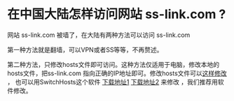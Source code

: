 # 在中国大陆怎样访问网站 ss-link.com ? 
网站 ss-link.com 被墙了，在大陆有两种方法可以访问 ss-link.com

第一种方法就是翻墙，可以VPN或者SS等等，不再赘述。

第二种方法，只修改hosts文件即可访问。这种方法仅适用于电脑，修改本地的hosts文件，把ss-link.com 指向正确的IP地址即可。修改hosts文件可以[这样修改](http://jingyan.baidu.com/article/5bbb5a1b15c97c13eba1798a.html) ， 也可以用SwitchHosts这个软件 [下载地址1](https://github.com/oldj/SwitchHosts/releases) [下载地址2](https://pan.baidu.com/share/link?shareid=150951&uk=3607385901#list/path=%2F) 来修改 ，我们推荐用软件修改。

